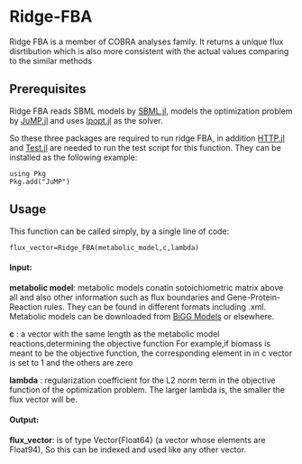 # Ridge-FBA

Ridge FBA is a member of COBRA analyses family. It returns a unique flux disrtibution which is also  more consistent with the actual values comparing to the similar methods

## Prerequisites
Ridge FBA reads SBML models by [SBML.jl](https://github.com/LCSB-BioCore/SBML.jl), models the optimization problem by [JuMP.jl](https://github.com/jump-dev/JuMP.jl) and uses [Ipopt.jl](https://github.com/jump-dev/Ipopt.jl) as the solver. 

So these three packages are required to run ridge FBA, in addition [HTTP.jl](https://github.com/JuliaWeb/HTTP.jl) and [Test.jl](https://github.com/JuliaLang/julia/blob/master/stdlib/Test/src/Test.jl) are needed to run the test script for this function. 
They can be installed as the following example:
```
using Pkg
Pkg.add("JuMP")
```

## Usage
This function can be called simply, by a single line of code:
```
flux_vector=Ridge_FBA(metabolic_model,c,lambda)
```

 #### Input:
  **metabolic model**: metabolic models conatin sotoichiometric matrix above all and also other information such as flux boundaries and Gene-Protein-Reaction rules. They can be found in different formats including .xml.  Metabolic models can be downloaded from [BiGG Models](http://bigg.ucsd.edu/) or elsewhere.
  
  **c** : a vector with the same length as the metabolic model reactions,determining the objective function
  For example,if biomass is meant to be the objective function, the corresponding element in in c vector is set to 1 and the others are zero 
  
  **lambda** : regularization coefficient for the L2 norm term in the objective function of the optimization problem. The larger lambda is, the smaller the flux vector will be.
  
 #### Output:
  **flux_vector**: is of type Vector{Float64} (a vector whose elements are Float94), So this can be indexed and used like any other vector. 
  
